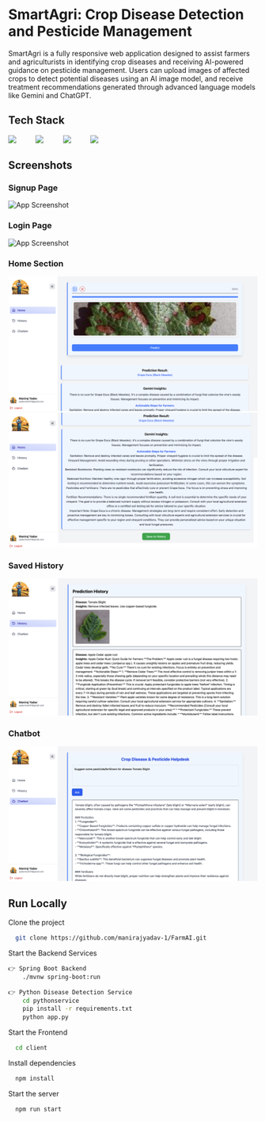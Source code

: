 
# SmartAgri: Crop Disease Detection and Pesticide Management

SmartAgri is a fully responsive web application designed to assist farmers and agriculturists in identifying crop diseases and receiving AI-powered guidance on pesticide management. Users can upload images of affected crops to detect potential diseases using an AI image model, and receive treatment recommendations generated through advanced language models like Gemini and ChatGPT.

## Tech Stack

<img src="https://www.vectorlogo.zone/logos/reactjs/reactjs-icon.svg" />&nbsp;&nbsp;&nbsp;&nbsp;&nbsp;&nbsp;&nbsp;&nbsp;&nbsp;
<img src="https://www.vectorlogo.zone/logos/java/java-ar21.svg" />&nbsp;&nbsp;&nbsp;&nbsp;&nbsp;&nbsp;&nbsp;&nbsp;&nbsp;
<img src="https://www.vectorlogo.zone/logos/springio/springio-icon.svg" />&nbsp;&nbsp;&nbsp;&nbsp;&nbsp;&nbsp;&nbsp;&nbsp;&nbsp;
<img src="https://www.vectorlogo.zone/logos/mongodb/mongodb-ar21~bgwhite.svg" />



## Screenshots


### Signup Page
![App Screenshot](https://github.com/manirajyadav-1/FarmAI/blob/main/images/signup.png)

### Login Page
![App Screenshot](https://github.com/manirajyadav-1/FarmAI/blob/main/images/login.png)

### Home Section
![App Screenshot](https://github.com/manirajyadav-1/FarmAI/blob/main/images/home1.png)
![App Screenshot](https://github.com/manirajyadav-1/FarmAI/blob/main/images/home2.png)

### Saved History
![App Screenshot](https://github.com/manirajyadav-1/FarmAI/blob/main/images/history.png)
 
### Chatbot
![App Screenshot](https://github.com/manirajyadav-1/FarmAI/blob/main/images/chatbot.png)






## Run Locally

Clone the project

```bash
  git clone https://github.com/manirajyadav-1/FarmAI.git
```

Start the Backend Services

```bash
👉 Spring Boot Backend
    ./mvnw spring-boot:run
```
```bash
👉 Python Disease Detection Service
    cd pythonservice
    pip install -r requirements.txt
    python app.py
```

Start the Frontend

```bash
  cd client
```

Install dependencies

```bash
  npm install
```

Start the server

```bash
  npm run start
```


